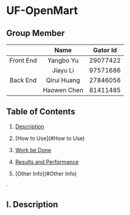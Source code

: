 # UF-OpenMart

## Group Member
|           |    Name     | Gator Id |
| :-------: | :---------: | :------: |
| Front End |  Yangbo Yu  | 29077422 |
|           |  Jiayu Li   | 97571686 |
| Back  End | Qirui Huang | 27846056 |
|           | Haowen Chen | 81411485 |



## Table of Contents

1. [Description](#Description)

2. [How to Use](#How to Use)

3. [Work be Done](#Work)

4. [Results and Performance](#Test)

5. [Other Info](#Other Info)

   

<a name="Description"></a>·

I. Description
----

### 
